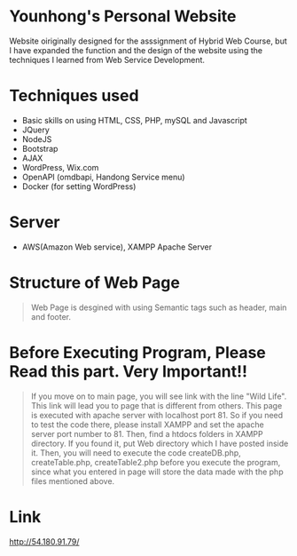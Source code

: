 # Younhong's Personal Website
Website oiriginally designed for the asssignment of Hybrid Web Course, but I have expanded the function and the design of the website using the techniques I learned from Web Service Development.

# Techniques used
* Basic skills on using HTML, CSS, PHP, mySQL and Javascript
* JQuery
* NodeJS
* Bootstrap
* AJAX
* WordPress, Wix.com
* OpenAPI (omdbapi, Handong Service menu)
* Docker (for setting WordPress)

# Server
* AWS(Amazon Web service), XAMPP Apache Server

# Structure of Web Page
> Web Page is desgined with using Semantic tags such as header, main and footer.

# Before Executing Program, Please Read this part. Very Important!!
> If you move on to main page, you will see link with the line "Wild Life". This link will lead you to page that is different from others. This page is executed with apache server with localhost port 81. So if you need to test the code there, please install XAMPP and set the apache server port number to 81. Then, find a htdocs folders in XAMPP directory. If you found it, put Web directory which I have posted inside it. Then, you will need to execute the code createDB.php, createTable.php, createTable2.php before you execute the program, since what you entered in page will store the data made with the php files mentioned above.

# Link
http://54.180.91.79/

